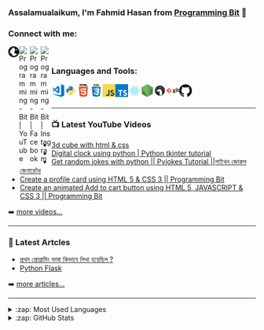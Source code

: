### Assalamualaikum, I'm Fahmid Hasan from [Programming Bit][website] 👋

### Connect with me:

[<img align="left" alt="progbit.tk" width="22px" src="https://raw.githubusercontent.com/iconic/open-iconic/master/svg/globe.svg" />][website]
[<img align="left" alt="Programming-Bit | YouTube" width="22px" src="https://cdn.jsdelivr.net/npm/simple-icons@v3/icons/youtube.svg" />][youtube]
[<img align="left" alt="Programming-Bit | Facebook" width="22px" src="https://cdn.jsdelivr.net/npm/simple-icons@v3/icons/facebook.svg" />][facebook]
[<img align="left" alt="Programming-Bit | Instagram" width="22px" src="https://cdn.jsdelivr.net/npm/simple-icons@v3/icons/instagram.svg" />][instagram]

<br />

### Languages and Tools:

[<img align="left" alt="Visual Studio Code" width="26px" src="https://raw.githubusercontent.com/github/explore/80688e429a7d4ef2fca1e82350fe8e3517d3494d/topics/visual-studio-code/visual-studio-code.png" />][youtube]
[<img align="left" alt="Python" width="26px" src="https://raw.githubusercontent.com/github/explore/80688e429a7d4ef2fca1e82350fe8e3517d3494d/topics/python/python.png" />][youtube]
[<img align="left" alt="HTML5" width="26px" src="https://raw.githubusercontent.com/github/explore/80688e429a7d4ef2fca1e82350fe8e3517d3494d/topics/html/html.png" />][youtube]
[<img align="left" alt="CSS3" width="26px" src="https://raw.githubusercontent.com/github/explore/80688e429a7d4ef2fca1e82350fe8e3517d3494d/topics/css/css.png" />][youtube]
[<img align="left" alt="JavaScript" width="26px" src="https://raw.githubusercontent.com/github/explore/80688e429a7d4ef2fca1e82350fe8e3517d3494d/topics/javascript/javascript.png" />][youtube]
[<img align="left" alt="Sass" width="26px" src="https://raw.githubusercontent.com/github/explore/80688e429a7d4ef2fca1e82350fe8e3517d3494d/topics/typescript/typescript.png" />][youtube]
[<img align="left" alt="React" width="26px" src="https://raw.githubusercontent.com/github/explore/80688e429a7d4ef2fca1e82350fe8e3517d3494d/topics/react/react.png" />][youtube]
[<img align="left" alt="Node.js" width="26px" src="https://raw.githubusercontent.com/github/explore/80688e429a7d4ef2fca1e82350fe8e3517d3494d/topics/nodejs/nodejs.png" />][youtube]
[<img align="left" alt="Deno" width="26px" src="https://raw.githubusercontent.com/github/explore/361e2821e2dea67711cde99c9c40ed357061cf27/topics/deno/deno.png" />][youtube]
[<img align="left" alt="Git" width="26px" src="https://raw.githubusercontent.com/github/explore/80688e429a7d4ef2fca1e82350fe8e3517d3494d/topics/git/git.png" />][youtube]
[<img align="left" alt="GitHub" width="26px" src="https://raw.githubusercontent.com/github/explore/78df643247d429f6cc873026c0622819ad797942/topics/github/github.png" />][youtube]

<br />
<br />

---

### 📺 Latest YouTube Videos

<!-- YOUTUBE:START -->
- [3d cube with html & css](https://www.youtube.com/watch?v=nZV7yNpKkKo)
- [Digital clock using python | Python tkinter tutorial](https://www.youtube.com/watch?v=3UTQKlj54SY)
- [Get random jokes with python || Pyjokes Tutorial ||পাইথন জোকস জেনারেটর](https://www.youtube.com/watch?v=7DUxB2IGH1U)
- [Create a profile card using HTML 5 & CSS 3 || Programming Bit](https://www.youtube.com/watch?v=PcPY_cfVyxs)
- [Create an animated Add to cart button using HTML 5, JAVASCRIPT & CSS 3 || Programming Bit](https://www.youtube.com/watch?v=wCnOXwnm4g4)
<!-- YOUTUBE:END -->

➡️ [more videos...](https://www.youtube.com/channel/UCJLF04DgzsWHzPdJArbZICA?sub_confirmation=1)

---
### 📕 Latest Artcles

<!-- ARTICLES:START -->
- [প্রথম প্রোগ্রামিং ভাষা কিভাবে লিখা হয়েছিল ?](https://www.progbit.tk/2021/02/how-first-programming-language-was-invented.html)
- [Python Flask](https://www.progbit.tk/2021/02/python-flask.html)
<!-- ARTICLES:END -->

➡️ [more articles...](https://www.progbit.tk/search/label/articles)

---

<details>
  <summary>:zap: Most Used Languages</summary>

[![Top Langs](https://github-readme-stats.vercel.app/api/top-langs/?username=fahmid-hasan&layout=compact)](https://github.com/programmingbit1)

</details>

<details>
  <summary>:zap: GitHub Stats</summary>

[![Anurag's GitHub stats](https://github-readme-stats.vercel.app/api?username=fahmid-hasan&show_icons=true&theme=radical)](https://github.com/programmingbit1)  

</details>


[website]: https://progbit.tk
[facebook]: http://facebook.com/programmingbit
[youtube]: https://www.youtube.com/channel/UCJLF04DgzsWHzPdJArbZICA?sub_confirmation=1
[instagram]: https://www.instagram.com/programming_bit/
